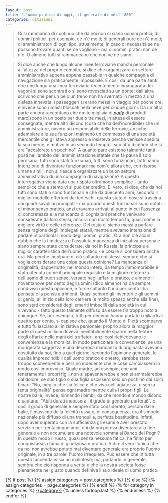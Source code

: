 ```yaml
---
layout: post 
title: "L'uomo pratico di oggi, il generale di metà '800"
categories: Citazioni
--- 
```


> Ci si rammarica di continuo che da noi non ci siano uomini pratici; di uomini politici, per esempio, ce n'è molti; di generali pure ce n'è molti; di amministratori di ogni tipo, attualmente, in caso di necessità se ne possono trovare quanti se ne vogliono - ma di uomini pratici non ce n'è. O almeno tutti si rammaricano che non ve ne siano.

> Si dice anche che lungo alcune linee ferroviarie manchi personale all'altezza del proprio compito; si dice che organizzare un settore amministrativo appena appena passabile in qualche compagnia di navigazione sia praticamente impossibile. E così, da una parte senti dire che lungo una linea ferroviaria recentemente innaugurata dei vagoni si sono scontrati o si sono rovesciati su un ponte; dall'altra scrivono che per un pelo un treno non ha svernato in mezzo a una distesa innevata: i passeggeri si erano messi in viaggio per poche ore, e invece sono rimasti bloccati nella neve per cinque giorni. Da un'altra parte ancora raccontano che molte migliaia di [*pudy*](https://en.wikipedia.org/wiki/Pood) di prodotti marciscono in un posto per due o tre mesi, in attesa di essere consegnate, mentre altri dicono (cosa che ha dell'incredibile) che un amministratore, ovvero un responsabile delle ferrovie, anzichè adempiere alle sue funzioni malmenò un commesso di una società mercantile che gli stava appresso e insisteva perché venisse spedita la sua merce, e motivò in un secondo tempo il suo atto dicendo che si era "accalorato un pochino". A quanto pare esistono talmente tanti posti nell'ambito dell'amministrazione statale che fa paura il solo pernsarci; tutti sono stati funzionari, tutti sono funzionari, tutti hanno intenzione di diventare funzionari: ma com'è allora che, con risorse umane simili, non si riesce a organizzare un buon settore amministrativo di una compagnia di navigazione?
A questo interrogativo viene data una rispsta oltremodo semplice - tanto semplice che a stento vi si può dar credito. E' vero, si dice, che da noi tutti sono stati o sono funzionari e che da duecento anni, secondo il miglior modello offertoci dai tedeschi, questo stato di cose si trascina dai quadrisavoli ai pronipoti - ma proprio questi funzionari sono dotati di minor senso pratico, anzi eravamo arrivati al punto in cui l'assenza di concretezza e la mancanza di cognizioni pratiche venivano considerate da loro stessi, ancora non molto tempo fa, quasi come la migliore virtù e delle referenze. Del resto ci siamo messi a parlare senza ragione degli impiegati statali, mentre avevamo intenzione di parlare in particolar modo degli uomini pratici. Ora non c'è alcun dubbio che la timidezza e l'assoluta mancanza di iniziativa personale siano sempre state considerate, da noi in Russia, la principale e miglior caratteristica dell'uomo pratico - e così le si considera anche ora. Ma perché incolpare di ciò soltanto noi stessi, sempre che si voglia considerare una colpa questa opinione? La mancanza di originalità, dappertutto, nel mondo intero, da tempo immomorabile è stata ritenuta come il principale requisito e la migliore referenza dell'uomo di buon senso, versato negli affari e pratico, e almeno il novantanove per cento degli uomini (dico almeno) ha da sempre condiviso questa opinione, e forse soltanto l'uno per cento l'ha pensata e la pensa altrimenti.
Quasi sempre gli inventori e gli uomini di genio, all'inizio della loro carriera (e molto spesso anche alla fine), sono stati considerati degli emeriti imbecilli dalla società in cui vivevano - fatto questo talmente diffuso da essere fin troppo noto a chiunque. Se, per esempio, tutti per decenni hanno portato i miliardi al quattro per cento, si capisce che, quando il Monte di Pietà scomparve e tutto fu lasciato all'iniziativa personale, proprio allora la maggior parte di questi milioni doveva inevitabilmente sparire nella febbre degli affari e nelle mani dei truffatori: anzi così richiedevano le convenienze e la moralità. In modo particolare le convenienze; se una morigerata saggezza e una decorosa mancanza di originalità avevano costituito da noi, fino a quel giorno, secondo l'opinione generale, le qualità imprescindibili dell'uomo pratico e onesto, sarebbe stato troppo sconveniente e persino indecente che le cose cambiassero in modo così improvviso. Quale madre, ad esempio, che ami teneramente i propri figli, non si spaventerebbe e non si ammalerebbe dal dolore, se suo figlio o sua figlia uscissero solo un pochino dai soliti binari: "No, meglio che sia felice e che viva nell'agiatezza, e senza tanta originalità" pensa ogni madre mentre culla i propri figli. Le nostre balie, invece, ninnando i bimbi, da che mondo è mondo dicono e cantano: "Abiti dorati indosserai, il grado di generale porterai!". E così il grado di generale è sempre stato considerato, personi dalle balie, il massimo della felicità russa e, di conseguenza, era il simbolo nazionale più diffuso di una tranquilla, perfetta beatitudine. Infatti, dopo aver superato con la sufficienza gli esami e aver prestato servizio per trentacinque anni, chi da noi poteva diventare alla fine generale e non accumulare una notevole somma al Banco dei Pegni? In questo modo il russo, quasi senza nessuna fatica, ha finito per conquistarsi la fama di giudiziosa e pratica. A dire il vero l'unico che da noi non avrebbe potuto mai diventare generale era proprio l'uomo originale, in altre parole, l'uomo irrequieto. Può essere che in tutta questa faccenda vi sia un malinteso; ma, parlando in generale, sembra che ciò risponda a verità e che la nostra società fosse pienamente nel giusto quando definiva il suo ideale di uomo pratico.






<div class="post-categories">
  {% if post %}
    {% assign categories = post.categories %}
  {% else %}
    {% assign categories = page.categories %}
  {% endif %}
  {% for category in categories %}
  <a href="{{site.baseurl}}/categories/#{{category|slugize}}">{{category}}</a>
  {% unless forloop.last %}&nbsp;{% endunless %}
  {% endfor %}
</div>

